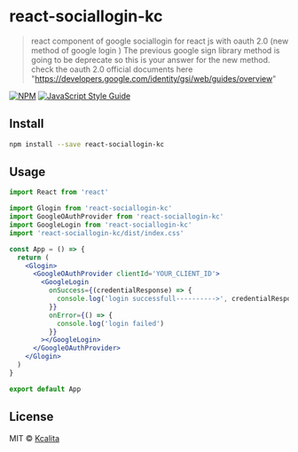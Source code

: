 # react-sociallogin-kc

> react component of google sociallogin for react js with oauth 2.0 (new method of google login )
> The previous google sign library method is going to be deprecate so this is your answer for the new method.
> check the oauth 2.0 official documents here "https://developers.google.com/identity/gsi/web/guides/overview"

[![NPM](https://img.shields.io/npm/v/react-sociallogin-kc.svg)](https://www.npmjs.com/package/react-sociallogin-kc) [![JavaScript Style Guide](https://img.shields.io/badge/code_style-standard-brightgreen.svg)](https://standardjs.com)

## Install

```bash
npm install --save react-sociallogin-kc
```

## Usage

```jsx
import React from 'react'

import Glogin from 'react-sociallogin-kc'
import GoogleOAuthProvider from 'react-sociallogin-kc'
import GoogleLogin from 'react-sociallogin-kc'
import 'react-sociallogin-kc/dist/index.css'

const App = () => {
  return (
    <Glogin>
      <GoogleOAuthProvider clientId='YOUR_CLIENT_ID'>
        <GoogleLogin
          onSuccess={(credentialResponse) => {
            console.log('login successfull---------->', credentialResponse)
          }}
          onError={() => {
            console.log('login failed')
          }}
        ></GoogleLogin>
      </GoogleOAuthProvider>
    </Glogin>
  )
}

export default App
```

## License

MIT © [Kcalita](https://github.com/Kcalita)
